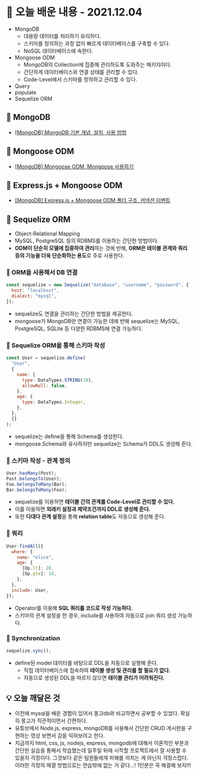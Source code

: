 # 📖 오늘 배운 내용 - 2021.12.04

- MongoDB
  - 대용량 데이터를 처리하기 유리하다.
  - 스키마를 정의하는 과정 없이 빠르게 데이터베이스를 구축할 수 있다.
  - NoSQL 데이터베이스에 속한다.
- Mongoose ODM
  - MongoDB의 Collection에 집중해 관리하도록 도와주는 패키지이다.
  - 간단하게 데이터베이스와 연결 상태를 관리할 수 있다.
  - Code-Level에서 스키마를 정의하고 관리할 수 있다.
- Query
- populate
- Sequelize ORM

## 📝 MongoDB

- [[MongoDB] MongoDB 기본 개념, 설치, 사용 방법](https://lakelouise.tistory.com/213)

## 📝 Mongoose ODM

- [[MongoDB] Mongoose ODM, Mongoose 사용하기](https://lakelouise.tistory.com/214)

## 📝 Express.js + Mongoose ODM

- [[MongoDB] Express.js + Mongoose ODM 폴더 구조, 커넥션 이벤트](https://lakelouise.tistory.com/215)

## 📝 Sequelize ORM

- Object-Relational Mapping
- MySQL, PostgreSQL 등의 RDBMS를 이용하는 간단한 방법이다.
- **ODM이 단순히 모델에 집중하여 관리**하는 것에 반해, **ORM은 테이블 관계와 쿼리 등의 기능을 더욱 단순화하는 용도**로 주로 사용한다.

### 📕 ORM을 사용해서 DB 연결

```javascript
const sequelize = new Sequelize("database", "username", "password", {
  host: "localhost",
  dialect: "mysql",
});
```

- sequelize도 연결을 관리하는 간단한 방법을 제공한다.
- mongoose가 MongoDB만 연결이 가능한 데에 반해 sequelize는 MySQL, PostgreSQL, SQLite 등 다양한 RDBMS에 연결 가능하다.

### 📕 Sequelize ORM을 통해 스키마 작성

```javascript
const User = sequelize.define(
  "User",
  {
    name: {
      type: DataTypes.STRING(10),
      allowNull: false,
    },
    age: {
      type: DataTypes.Integer,
    },
  },
  {}
);
```

- sequelize는 define을 통해 Schema를 생성한다.
- mongoose.Schema와 유사하지만 sequelize는 Schema가 DDL도 생성해 준다.

### 📕 스키마 작성 - 관계 정의

```javascript
User.hasMany(Post);
Post.belongsTo(User);
Foo.belongsToMany(Bar);
Bar.belongsToMany(Foo);
```

- sequelize를 이용하면 **테이블 간의 관계를 Code-Level로 관리할 수 있다.**
- 이를 이용하면 **외래키 설정과 제약조건까지 DDL로 생성해 준다.**
- 또한 **다대다 관계 설정**을 통해 **relation table**도 자동으로 생성해 준다.

### 📕 쿼리

```javascript
User.findAll({
  where: {
    name: "elice",
    age: {
      [Op.lt]: 20,
      [Op.gte]: 10,
    },
  },
  include: User,
});
```

- Operator를 이용해 **SQL 쿼리를 코드로 작성 가능하다.**
- 스키마의 관계 설정을 한 경우, include를 사용하여 자동으로 join 쿼리 생성 가능하다.

### 📕 Synchronization

```javascript
sequelize.sync();
```

- define된 model 데이터를 바탕으로 DDL을 자동으로 실행해 준다.
  - 직접 데이터베이스에 접속하여 **테이블 생성 및 관리를 할 필요가 없다.**
  - 자동으로 생성된 DDL을 따르지 않으면 **테이블 관리가 어려워진다.**

## 💡 오늘 깨달은 것

- 이전에 mysql을 배운 경험이 있어서 몽고db와 비교하면서 공부할 수 있었다. 확실히 몽고가 직관적이면서 간편하다.
- 유튜브에서 Node.js, express, mongoDB를 사용해서 간단한 CRUD 게시판을 구현하는 영상 보면서 감을 익혀보려고 한다.
- 지금까지 html, css, js, nodejs, express, mongodb에 대해서 이론적인 부분과 간단한 실습을 통해서 학습했는데 일주일 뒤에 시작할 프로젝트에서 잘 사용할 수 있을지 걱정이다. 그것보다 같은 팀원들에게 피해를 끼치는 게 아닌지 걱정스럽다. 이러한 걱정의 해결 방법으로는 연습밖에 없는 거 같다...! 1인분은 꼭 해결해 보자!!!
